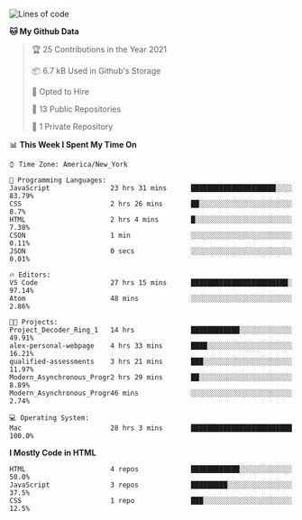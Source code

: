 <!--START_SECTION:waka-->
![Lines of code](https://img.shields.io/badge/From%20Hello%20World%20I%27ve%20Written-20586%20lines%20of%20code-blue)

**🐱 My Github Data** 

> 🏆 25 Contributions in the Year 2021
 > 
> 📦 6.7 kB Used in Github's Storage 
 > 
> 💼 Opted to Hire
 > 
> 📜 13 Public Repositories 
 > 
> 🔑 1 Private Repository 
 > 
📊 **This Week I Spent My Time On** 

```text
⌚︎ Time Zone: America/New_York

💬 Programming Languages: 
JavaScript               23 hrs 31 mins      █████████████████████░░░░   83.79% 
CSS                      2 hrs 26 mins       ██░░░░░░░░░░░░░░░░░░░░░░░   8.7% 
HTML                     2 hrs 4 mins        █░░░░░░░░░░░░░░░░░░░░░░░░   7.38% 
CSON                     1 min               ░░░░░░░░░░░░░░░░░░░░░░░░░   0.11% 
JSON                     0 secs              ░░░░░░░░░░░░░░░░░░░░░░░░░   0.01%

🔥 Editors: 
VS Code                  27 hrs 15 mins      ████████████████████████░   97.14% 
Atom                     48 mins             ░░░░░░░░░░░░░░░░░░░░░░░░░   2.86%

🐱‍💻 Projects: 
Project_Decoder_Ring_1   14 hrs              ████████████░░░░░░░░░░░░░   49.91% 
alex-personal-webpage    4 hrs 33 mins       ████░░░░░░░░░░░░░░░░░░░░░   16.21% 
qualified-assessments    3 hrs 21 mins       ███░░░░░░░░░░░░░░░░░░░░░░   11.97% 
Modern_Asynchronous_Progr2 hrs 29 mins       ██░░░░░░░░░░░░░░░░░░░░░░░   8.89% 
Modern_Asynchronous_Progr46 mins             ░░░░░░░░░░░░░░░░░░░░░░░░░   2.74%

💻 Operating System: 
Mac                      28 hrs 3 mins       █████████████████████████   100.0%

```

**I Mostly Code in HTML** 

```text
HTML                     4 repos             ████████████░░░░░░░░░░░░░   50.0% 
JavaScript               3 repos             █████████░░░░░░░░░░░░░░░░   37.5% 
CSS                      1 repo              ███░░░░░░░░░░░░░░░░░░░░░░   12.5%

```



<!--END_SECTION:waka-->
